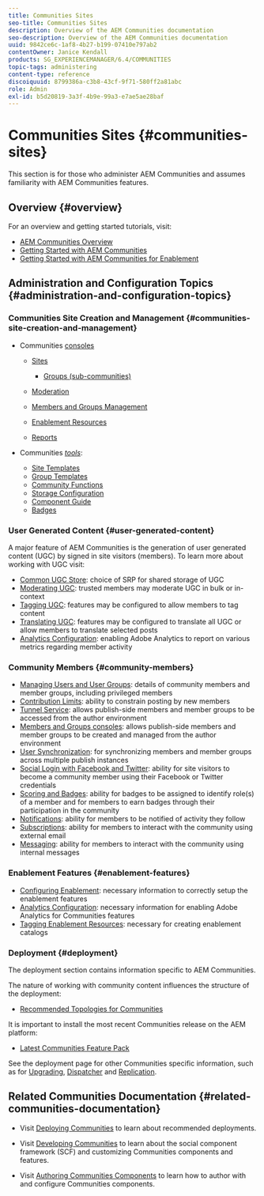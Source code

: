 ```yaml
---
title: Communities Sites
seo-title: Communities Sites
description: Overview of the AEM Communities documentation
seo-description: Overview of the AEM Communities documentation
uuid: 9842ce6c-1af8-4b27-b199-07410e797ab2
contentOwner: Janice Kendall
products: SG_EXPERIENCEMANAGER/6.4/COMMUNITIES
topic-tags: administering
content-type: reference
discoiquuid: 8799386a-c3b8-43cf-9f71-580ff2a81abc
role: Admin
exl-id: b5d20819-3a3f-4b9e-99a3-e7ae5ae28baf
---
```

# Communities Sites {#communities-sites}

This section is for those who administer AEM Communities and assumes familiarity with AEM Communities features.

## Overview {#overview}

For an overview and getting started tutorials, visit:

* [AEM Communities Overview](overview.md)
* [Getting Started with AEM Communities](getting-started.md)
* [Getting Started with AEM Communities for Enablement](getting-started-enablement.md)

## Administration and Configuration Topics {#administration-and-configuration-topics}

### Communities Site Creation and Management {#communities-site-creation-and-management}

* Communities [consoles](consoles.md)

    * [Sites](sites-console.md)

        * [Groups (sub-communities)](groups.md)

    * [Moderation](moderation.md)
    * [Members and Groups Management](members.md)
    * [Enablement Resources](resources.md)
    * [Reports](reports.md)

* Communities [*tools*](tools.md):

    * [Site Templates](sites.md)
    * [Group Templates](tools-groups.md)
    * [Community Functions](functions.md)
    * [Storage Configuration](srp-config.md)
    * [Component Guide](components-guide.md)
    * [Badges](badges.md)


### User Generated Content {#user-generated-content}

A major feature of AEM Communities is the generation of user generated content (UGC) by signed in site visitors (members). To learn more about working with UGC visit:

* [Common UGC Store](working-with-srp.md): choice of SRP for shared storage of UGC
* [Moderating UGC](moderate-ugc.md): trusted members may moderate UGC in bulk or in-context
* [Tagging UGC](tag-ugc.md): features may be configured to allow members to tag content
* [Translating UGC](translate-ugc.md): features may be configured to translate all UGC or allow members to translate selected posts
* [Analytics Configuration](analytics.md): enabling Adobe Analytics to report on various metrics regarding member activity

### Community Members {#community-members}

* [Managing Users and User Groups](users.md): details of community members and member groups, including privileged members
* [Contribution Limits](limits.md): ability to constrain posting by new members
* [Tunnel Service](deploy-communities.md#tunnel-service-on-author): allows publish-side members and member groups to be accessed from the author environment
* [Members and Groups consoles](members.md): allows publish-side members and member groups to be created and managed from the author environment
* [User Synchronization](sync.md): for synchronizing members and member groups across multiple publish instances
* [Social Login with Facebook and Twitter](social-login.md): ability for site visitors to become a community member using their Facebook or Twitter credentials
* [Scoring and Badges](implementing-scoring.md): ability for badges to be assigned to identify role(s) of a member and for members to earn badges through their participation in the community
* [Notifications](notifications.md): ability for members to be notified of activity they follow
* [Subscriptions](subscriptions.md): ability for members to interact with the community using external email
* [Messaging](messaging.md): ability for members to interact with the community using internal messages

### Enablement Features {#enablement-features}

* [Configuring Enablement](enablement.md): necessary information to correctly setup the enablement features
* [Analytics Configuration](analytics.md): necessary information for enabling Adobe Analytics for Communities features
* [Tagging Enablement Resources](tag-resources.md): necessary for creating enablement catalogs

### Deployment {#deployment}

The deployment section contains information specific to AEM Communities.

The nature of working with community content influences the structure of the deployment:

* [Recommended Topologies for Communities](topologies.md)

It is important to install the most recent Communities release on the AEM platform:

* [Latest Communities Feature Pack](deploy-communities.md#latestfeaturepack)

See the deployment page for other Communities specific information, such as for [Upgrading](upgrade.md), [Dispatcher](dispatcher.md) and [Replication](deploy-communities.md#replication-agents-on-author).

## Related Communities Documentation {#related-communities-documentation}

* Visit [Deploying Communities](deploy-communities.md) to learn about recommended deployments.

* Visit [Developing Communities](communities.md) to learn about the social component framework (SCF) and customizing Communities components and features.

* Visit [Authoring Communities Components](author-communities.md) to learn how to author with and configure Communities components.
